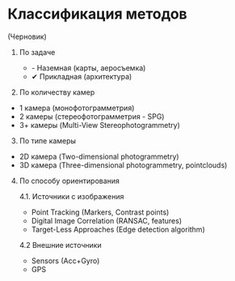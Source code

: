 # Классификация методов

(Черновик)

1. По задаче
   *  \- Наземная (карты, аеросъемка)
   *  ✔ Прикладная (архитектура)

2. По количеству камер
* 1 камера (монофотограмметрия)
* 2 камеры (стереофотограмметрия - SPG)
* 3+ камеры (Multi-View Stereophotogrammetry)

3. По типе камеры
* 2D камера (Two-dimensional photogrammetry)
* 3D камера (Three-dimensional photogrammetry, pointclouds)

4. По способу ориентирования
   
    4.1. Источники с изображения
    * Point Tracking (Markers, Contrast points)
    * Digital Image Correlation (RANSAC, features)
    * Target-Less Approaches (Edge detection algorithm)

    4.2 Внешние источники
    * Sensors (Acc+Gyro)
    * GPS
